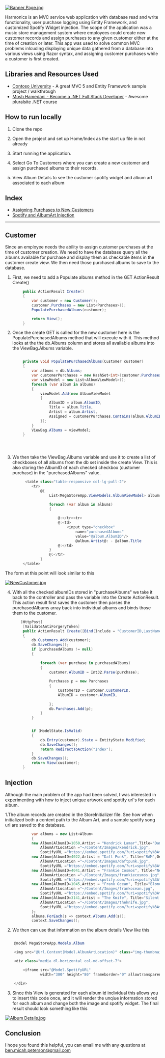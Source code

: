﻿[![Banner Page.jpg](https://s9.postimg.org/7hdnvdgdr/Banner_Page.jpg)](https://postimg.org/image/fmvptj4mj/)

Harmonics is an MVC service web application with database read and write functionality, user purchase logging using Entity Framework, and customized Spotify Widget injection. The scope of the application was a music store management system where employees could create new customer records and assign purchases to any given customer either at the time of creation or later. This app was used to solve common MVC problems inlcuding displaying unique data gathered from a database into various views using Razor syntax, and assigning customer purchases while a customer is first created.

## Libraries and Resources Used 

- [Contoso University](https://docs.microsoft.com/en-us/aspnet/mvc/overview/getting-started/getting-started-with-ef-using-mvc/creating-an-entity-framework-data-model-for-an-asp-net-mvc-application) - A great MVC 5 and Entity Framework sample project / walkthrough
- [Mosh Hamedani - Become a .NET Full Stack Developer](https://www.pluralsight.com/courses/full-stack-dot-net-developer-fundamentals) - Awesome pluralsite .NET course


## How to run locally

1. Clone the repo 

2. Open the project and set up Home/Index as the start up file in not already

3. Start running the application. 

4. Select Go To Customers where you can create a new customer and assign purchased albums to their records. 

6. View Album Details to see the customer spotify widget and album art associated to each album

## Index

* [Assigning Purchases to New Customers](#customer)
* [Spotify and AlbumArt Injection](#injection)

---

## Customer



Since an employee needs the ability to assign customer purchases at the time of customer creation. We need to have the database query all the albums available for purchase and display them as checkable items in the customer create view. We then need those purchased albums to save to the database.

1. First, we need to add a Populate albums method in the GET ActionResult Create()
    
```cs
        public ActionResult Create()
        {
            var customer = new Customer();
            customer.Purchases = new List<Purchases>();
            PopulatePurchasedAlbums(customer);

            return View();
        }
```

2. Once the create GET is called for the new customer here is the PopulatePurchasedAlbums method that will execute with it. This method looks at the the db.Albums column and stores all available albums into the ViewBag.Albums variable.


```cs

        private void PopulatePurchasedAlbums(Customer customer)
        {
            var albums = db.Albums;
            var customerPurchases = new HashSet<int>(customer.Purchases.Select(c => c.AlbumID));
            var viewModel = new List<AlbumViewModel>();
            foreach (var album in albums)
            {
                viewModel.Add(new AlbumViewModel
                {
                    AlbumID = album.AlbumID,
                    Title = album.Title,
                    Artist = album.Artist,
                    Assigned = customerPurchases.Contains(album.AlbumID)
                });
            }
            ViewBag.Albums = viewModel;
        }


   
```

3. We then take the ViewBag.Albums variable and use it to create a list of checkboxes of all albums from the db set inside the create View. This is also storing the AlbumID of each checked checkbox (customer purchase) in the "purchasedAlbums" value. 

```cs
         <table class="table-responsive col-lg-pull-2">
            <tr>
                @{                    
                    List<MegaStoreApp.ViewModels.AlbumViewModel> albums = ViewBag.Albums;

                    foreach (var album in albums)
                    {
                        
                        @:</tr><tr>
                        @:<td>
                            <input type="checkbox"
                                name="purchasedAlbums"
                                value="@album.AlbumID"/>
                                @album.Artist@: - @album.Title
                        @:</td>
                    }
                    @:</tr>
                }
        </table>
```

The form at this point will look similar to this

[![NewCustomer.jpg](https://s9.postimg.org/8iumpuve7/New_Customer.jpg)](https://postimg.org/image/5c0368ay3/)

4. With all the checked albumIDs stored in "purchaseAlbums" we take it back to the controller and pass the variable into the Create ActionResult. This action result first saves the customer then parses the purchasedAlbums array back into individual albums and binds those them to the customer.
```cs
       [HttpPost]
        [ValidateAntiForgeryToken]
        public ActionResult Create([Bind(Include = "CustomerID,LastName,FirstMidName,CreationDate")] Customer customer, string[] purchasedAlbums)
        {
            db.Customers.Add(customer);
            db.SaveChanges();
            if (purchasedAlbums != null)
            {
                                
                foreach (var purchase in purchasedAlbums)
                {                    
                    customer.AlbumID = Int32.Parse(purchase);
                    
                    Purchases p = new Purchases
                    {
                        CustomerID = customer.CustomerID,
                        AlbumID = customer.AlbumID,
                        
                    };                   
                    db.Purchases.Add(p);                    
                }
            }


            if (ModelState.IsValid)
            {
                db.Entry(customer).State = EntityState.Modified;
                db.SaveChanges();
                return RedirectToAction("Index");
            }
            db.SaveChanges();            
            return View(customer);
        }
```

## Injection 


Although the main problem of the app had been solved, I was interested in experimenting with how to inject unique artwork and spotify url's for each album.

1.The album records are created in the StoreInitializer file. See how when initialized both a content path to the Album Art, and a sample spotify song url are saved to the database. 

```cs
            var albums = new List<Album>
            {
            new Album{AlbumID=1050,Artist = "Kendrick Lamar",Title="Damn",Genre="Hip-Hop",Price=9.99M,
                AlbumArtLocation ="~/Content/Images/kendrick.jpg",
                SpotifyURL ="https://embed.spotify.com/?uri=spotify%3Atrack%3A6HZILIRieu8S0iqY8kIKhj"},
            new Album{AlbumID=4022,Artist = "Daft Punk", Title="RAM",Genre="Electronic",Price=9.99M,
                AlbumArtLocation ="~/Content/Images/daftpunk.jpg",
                SpotifyURL ="https://embed.spotify.com/?uri=spotify%3Atrack%3A36c4JohayB9qd64eidQMBi"},
            new Album{AlbumID=4041,Artist = "Frankie Cosmos", Title="Next Thing",Genre="Indie Rock",Price=7.99M,
                AlbumArtLocation ="~/Content/Images/frankiecosmos.jpg",
                SpotifyURL ="https://embed.spotify.com/?uri=spotify%3Atrack%3A5MAbv1SXZX03D4ndmn1CEZ"},
            new Album{AlbumID=1045,Artist = "Frank Ocean", Title="Blonde",Genre="Hip-Hop",Price=9.99M,
                AlbumArtLocation ="~/Content/Images/frankocean.jpg",
                SpotifyURL ="https://embed.spotify.com/?uri=spotify%3Atrack%3A6Nle9hKrkL1wQpwNfEkxjh"},
            new Album{AlbumID=3141,Artist = "The Knife", Title="Silent Shout", Genre = "Electronic",Price=5.57M,
                AlbumArtLocation ="~/Content/Images/theknife.jpg",
                SpotifyURL ="https://embed.spotify.com/?uri=spotify%3Atrack%3A0ONbiyqCsjVSjrrZJISZIY"}
            };
            albums.ForEach(s => context.Albums.Add(s));
            context.SaveChanges();
```

2. We then can use that information on the album details View like this

```cs

    @model MegaStoreApp.Models.Album

    <img src="@Url.Content(Model.AlbumArtLocation)" class="img-thumbnail" width="304" height="236" />

    <div class="media dl-horizontal col-md-offset-7">

        <iframe src="@Model.SpotifyURL"
                width="300" height="80" frameborder="0" allowtransparency="true"></iframe>

    </div>
```

3. Since this View is generated for each album id individual this allows you to insert this code once, and it will render the unqiue information stored for each album and change both the image and spotify widget. The final result should look something like this

[![Album Details.jpg](https://s12.postimg.org/kt92bkutp/Album_Details.jpg)](https://postimg.org/image/ibxb4bax5/)

## Conclusion

I hope you found this helpful, you can email me with any questions at ben.micah.peterson@gmail.com